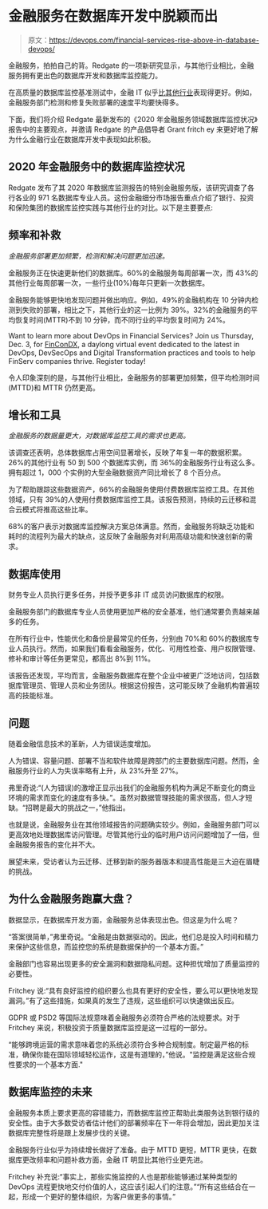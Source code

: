 # 金融服务在数据库开发中脱颖而出

> 原文：<https://devops.com/financial-services-rise-above-in-database-devops/>

金融服务，拍拍自己的背。Redgate 的一项新研究显示，与其他行业相比，金融服务拥有更出色的数据库开发和数据库监控能力。

在高质量的数据库监控基准测试中，金融 IT 似乎[比其他行业](https://devops.com/financial-companies-continuous-delivery/)表现得更好。例如，金融服务部门检测和修复失败部署的速度平均要快得多。

下面，我们将介绍 Redgate 最新发布的《2020 年金融服务领域数据库监控状况》报告中的主要观点，并邀请 Redgate 的产品倡导者 Grant fritch ey 来更好地了解为什么金融行业在数据库开发中表现如此积极。

## 2020 年金融服务中的数据库监控状况

Redgate 发布了其 2020 年数据库监测报告的特别金融服务版，该研究调查了各行各业的 971 名数据库专业人员。这份金融细分市场报告重点介绍了银行、投资和保险集团的数据库监控实践与其他行业的对比。以下是主要要点:

## 频率和补救

*金融服务部署更加频繁，检测和解决问题更加迅速。*

金融服务正在快速更新他们的数据库。60%的金融服务每周部署一次，而 43%的其他行业每周部署一次，一些行业(10%)每年只更新一次数据库。

金融服务能够更快地发现问题并做出响应。例如，49%的金融机构在 10 分钟内检测到失败的部署，相比之下，其他行业的这一比例为 39%。32%的金融服务的平均恢复时间(MTTR)不到 10 分钟，而不同行业的平均恢复时间为 24%。

Want to learn more about DevOps in Financial Services? Join us Thursday, Dec. 3, for [FinConDX](https://fincondx.com/), a daylong virtual event dedicated to the latest in DevOps, DevSecOps and Digital Transformation practices and tools to help FinServ companies thrive. Register today!

令人印象深刻的是，与其他行业相比，金融服务的部署更加频繁，但平均检测时间(MTTD)和 MTTR 仍然更高。

## 增长和工具

*金融服务的数据量更大，对数据库监控工具的需求也更高。*

该调查还表明，总体数据库占用空间显著增长，反映了年复一年的数据积累。26%的其他行业有 50 到 500 个数据库实例，而 36%的金融服务行业有这么多。拥有超过 1，000 个实例的大型金融数据资产同比增长了 8 个百分点。

为了帮助跟踪这些数据资产，66%的金融服务使用付费数据库监控工具。在其他领域，只有 39%的人使用付费数据库监控工具。该报告预测，持续的云迁移和混合云模式将推高这些比率。

68%的客户表示对数据库监控解决方案总体满意。然而，金融服务将缺乏功能和耗时的流程列为最大的缺点，这反映了金融服务对利用高级功能和快速创新的需求。

## 数据库使用

财务专业人员执行更多任务，并授予更多非 IT 成员访问数据库的权限。

金融服务部门的数据库专业人员使用更加严格的安全基准，他们通常要负责越来越多的任务。

在所有行业中，性能优化和备份是最常见的任务，分别由 70%和 60%的数据库专业人员执行。然而，如果我们看看金融服务，优化、可用性检查、用户权限管理、修补和审计等任务更常见，都高出 8%到 11%。

该报告还发现，平均而言，金融服务数据库在整个企业中被更广泛地访问，包括数据库管理员、管理人员和业务团队。根据这份报告，这可能反映了金融机构普遍较高的技能标准。

## 问题

随着金融信息技术的革新，人为错误适度增加。

人为错误、容量问题、部署不当和软件故障是跨部门的主要数据库问题。然而，金融服务行业的人为失误率略有上升，从 23%升至 27%。

弗里奇说:“(人为错误)的激增正显示出我们的金融服务机构为满足不断变化的商业环境的需求而变化的速度有多快。”。虽然对数据管理技能的需求很高，但人才短缺。“招聘是最大的挑战之一，”他指出。

也就是说，金融服务业在其他领域报告的问题确实较少。例如，金融服务部门可以更高效地处理数据库访问管理。尽管其他行业的临时用户访问问题增加了一倍，但金融服务报告的变化并不大。

展望未来，受访者认为云迁移、迁移到新的服务器版本和提高性能是三大迫在眉睫的挑战。

## 为什么金融服务跑赢大盘？

数据显示，在数据库开发方面，金融服务总体表现出色。但这是为什么呢？

“答案很简单，”弗里奇说。“金融是由数据驱动的。因此，他们总是投入时间和精力来保护这些信息，而监控您的系统是数据保护的一个基本方面。”

金融部门也容易出现更多的安全漏洞和数据隐私问题。这种担忧增加了质量监控的必要性。

Fritchey 说:“具有良好监控的组织要么也具有更好的安全性，要么可以更快地发现漏洞。”有了这些措施，如果真的发生了违规，这些组织可以快速做出反应。

GDPR 或 PSD2 等国际法规意味着金融服务必须符合严格的法规要求。对于 Fritchey 来说，积极投资于质量数据库监控是这一过程的一部分。

“能够跨境运营的需求意味着您的系统必须符合多种合规制度。制定最严格的标准，确保你能在国际领域轻松运作，这是有道理的，”他说。"监控是满足这些合规性要求的一个基本方面."

## 数据库监控的未来

金融服务本质上要求更高的容错能力，而数据库监控正帮助此类服务达到银行级的安全性。由于大多数受访者估计他们的部署频率在下一年将会增加，因此更加关注数据库完整性将是跟上发展步伐的关键。

金融服务行业似乎为持续增长做好了准备。由于 MTTD 更短，MTTR 更快，在数据库更改频率和问题补救方面，金融 IT 明显比其他行业更先进。

Fritchey 补充说:“事实上，那些实施监控的人也是那些能够通过某种类型的 DevOps 流程更快地交付价值的人，这应该引起人们的注意。”“所有这些结合在一起，形成一个更好的整体组织，为客户做更多的事情。”